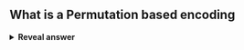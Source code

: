 ## What is a Permutation based encoding
<details>
<summary><b>Reveal answer</b></summary>
All element must appear once, and all elements must be present
</details>

